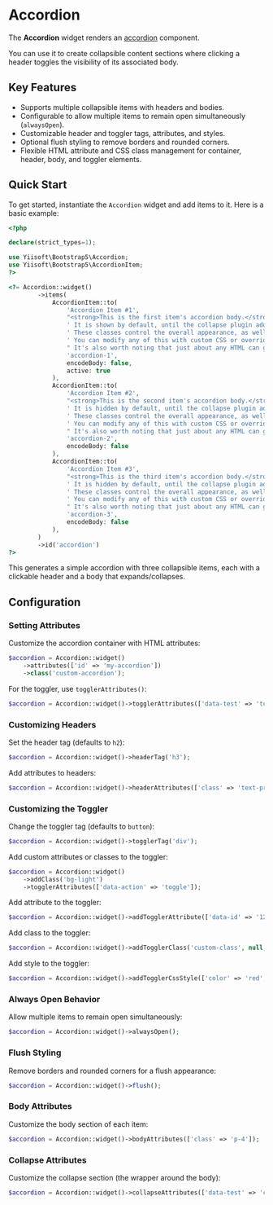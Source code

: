 # Accordion

The **Accordion** widget renders an [accordion](https://getbootstrap.com/docs/5.3/components/accordion/#example) component. 

You can use it to create collapsible content sections where clicking a header toggles the visibility of its associated
body. 

## Key Features
- Supports multiple collapsible items with headers and bodies.
- Configurable to allow multiple items to remain open simultaneously (`alwaysOpen`).
- Customizable header and toggler tags, attributes, and styles.
- Optional flush styling to remove borders and rounded corners.
- Flexible HTML attribute and CSS class management for container, header, body, and toggler elements.

## Quick Start
To get started, instantiate the `Accordion` widget and add items to it. Here is a basic example:

```php
<?php

declare(strict_types=1);

use Yiisoft\Bootstrap5\Accordion;
use Yiisoft\Bootstrap5\AccordionItem;
?>

<?= Accordion::widget()
        ->items(
            AccordionItem::to(
                'Accordion Item #1',
                "<strong>This is the first item's accordion body.</strong>" .
                ' It is shown by default, until the collapse plugin adds the appropriate classes that we use to style each element. ' .
                ' These classes control the overall appearance, as well as the showing and hiding via CSS transitions. ' .
                ' You can modify any of this with custom CSS or overriding our default variables. ' .
                " It's also worth noting that just about any HTML can go within the <code>.accordion-body</code>, though the transition does limit overflow.",
                'accordion-1',
                encodeBody: false,
                active: true
            ),
            AccordionItem::to(
                'Accordion Item #2',
                "<strong>This is the second item's accordion body.</strong>" .
                ' It is hidden by default, until the collapse plugin adds the appropriate classes that we use to style each element. ' .
                ' These classes control the overall appearance, as well as the showing and hiding via CSS transitions. ' .
                ' You can modify any of this with custom CSS or overriding our default variables. ' .
                " It's also worth noting that just about any HTML can go within the <code>.accordion-body</code>, though the transition does limit overflow.",
                'accordion-2',
                encodeBody: false
            ),
            AccordionItem::to(
                'Accordion Item #3',
                "<strong>This is the third item's accordion body.</strong>" .
                ' It is hidden by default, until the collapse plugin adds the appropriate classes that we use to style each element. ' .
                ' These classes control the overall appearance, as well as the showing and hiding via CSS transitions. ' .
                ' You can modify any of this with custom CSS or overriding our default variables. ' .
                " It's also worth noting that just about any HTML can go within the <code>.accordion-body</code>, though the transition does limit overflow.",
                'accordion-3',
                encodeBody: false
            ),
        )
        ->id('accordion')
?>
```

This generates a simple accordion with three collapsible items, each with a clickable header and a body that
expands/collapses.

## Configuration

### Setting Attributes
Customize the accordion container with HTML attributes:

```php
$accordion = Accordion::widget()
    ->attributes(['id' => 'my-accordion'])
    ->class('custom-accordion');
```

For the toggler, use `togglerAttributes()`:

```php
$accordion = Accordion::widget()->togglerAttributes(['data-test' => 'toggle']);
```

### Customizing Headers
Set the header tag (defaults to `h2`):

```php
$accordion = Accordion::widget()->headerTag('h3');
```

Add attributes to headers:

```php
$accordion = Accordion::widget()->headerAttributes(['class' => 'text-primary']);
```

### Customizing the Toggler
Change the toggler tag (defaults to `button`):

```php
$accordion = Accordion::widget()->togglerTag('div');
```

Add custom attributes or classes to the toggler:

```php
$accordion = Accordion::widget()
    ->addClass('bg-light')
    ->togglerAttributes(['data-action' => 'toggle']);
```

Add attribute to the toggler:

```php
$accordion = Accordion::widget()->addTogglerAttribute(['data-id' => '123']);
```

Add class to the toggler:

```php
$accordion = Accordion::widget()->addTogglerClass('custom-class', null, 'another-class', BackgroundColor::PRIMARY);
```

Add style to the toggler:

```php
$accordion = Accordion::widget()->addTogglerCssStyle(['color' => 'red', 'font-weight' => 'bold']);
```

### Always Open Behavior
Allow multiple items to remain open simultaneously:

```php
$accordion = Accordion::widget()->alwaysOpen();
```

### Flush Styling
Remove borders and rounded corners for a flush appearance:

```php
$accordion = Accordion::widget()->flush();
```

### Body Attributes
Customize the body section of each item:

```php
$accordion = Accordion::widget()->bodyAttributes(['class' => 'p-4']);
```

### Collapse Attributes
Customize the collapse section (the wrapper around the body):

```php
$accordion = Accordion::widget()->collapseAttributes(['data-test' => 'collapse']);
```
